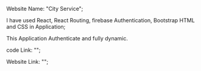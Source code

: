 Website Name: "City Service";

I have used React, React Routing, firebase Authentication, Bootstrap HTML and CSS in Application;

This Application Authenticate and fully dynamic.



code Link: "";

Website Link: "";

